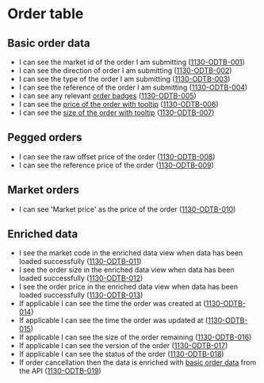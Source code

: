 # Order table

## Basic order data

- I can see the market id of the order I am submitting (<a name="1130-ODTB-001" href="#1130-ODTB-001">1130-ODTB-001</a>)
- I can see the direction of order I am submitting (<a name="1130-ODTB-002" href="#1130-ODTB-002">1130-ODTB-002</a>)
- I can see the type of the order I am submitting (<a name="1130-ODTB-003" href="#1130-ODTB-003">1130-ODTB-003</a>)
- I can see the reference of the order I am submitting (<a name="1130-ODTB-004" href="#1130-ODTB-004">1130-ODTB-004</a>)
- I can see any relevant [order badges](./1119-ORBD-order_badges.md) (<a name="1130-ODTB-005" href="#1130-ODTB-005">1130-ODTB-005</a>)
- I can see the [price of the order with tooltip](./1127-DECM-decimal_numbers.md) (<a name="1130-ODTB-006" href="#1130-ODTB-006">1130-ODTB-006</a>)
- I can see the [size of the order with tooltip](./1127-DECM-decimal_numbers.md) (<a name="1130-ODTB-007" href="#1130-ODTB-007">1130-ODTB-007</a>)

## Pegged orders

- I can see the raw offset price of the order (<a name="1130-ODTB-008" href="#1130-ODTB-008">1130-ODTB-008</a>)
- I can see the reference price of the order (<a name="1130-ODTB-009" href="#1130-ODTB-009">1130-ODTB-009</a>)

## Market orders

- I can see 'Market price' as the price of the order (<a name="1130-ODTB-010" href="#1130-ODTB-010">1130-ODTB-010</a>)

## Enriched data

- I see the market code in the enriched data view when data has been loaded successfully (<a name="1130-ODTB-011" href="#1130-ODTB-011">1130-ODTB-011</a>)
- I see the order size in the enriched data view when data has been loaded successfully (<a name="1130-ODTB-012" href="#1130-ODTB-012">1130-ODTB-012</a>)
- I see the order price in the enriched data view when data has been loaded successfully (<a name="1130-ODTB-013" href="#1130-ODTB-013">1130-ODTB-013</a>)
- If applicable I can see the time the order was created at (<a name="1130-ODTB-014" href="#1130-ODTB-014">1130-ODTB-014</a>)
- If applicable I can see the time the order was updated at (<a name="1130-ODTB-015" href="#1130-ODTB-015">1130-ODTB-015</a>)
- If applicable I can see the size of the order remaining (<a name="1130-ODTB-016" href="#1130-ODTB-016">1130-ODTB-016</a>)
- If applicable I can see the version of the order (<a name="1130-ODTB-017" href="#1130-ODTB-017">1130-ODTB-017</a>)
- If applicable I can see the status of the order (<a name="1130-ODTB-018" href="#1130-ODTB-018">1130-ODTB-018</a>)
- If order cancellation then the data is enriched with [basic order data](#basic-order-data) from the API (<a name="1130-ODTB-019" href="#1130-ODTB-019">1130-ODTB-019</a>)
<!-- - If order amendment then the data is enriched with [basic order data](#basic-order-data) from the API (<a name="1130-ODTB-018" href="#1130-ODTB-018">1130-ODTB-018</a>) -->
